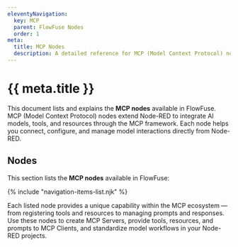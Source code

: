 ```yaml
---
eleventyNavigation:
  key: MCP
  parent: FlowFuse Nodes
  order: 1
meta:
  title: MCP Nodes
  description: A detailed reference for MCP (Model Context Protocol) nodes in FlowFuse, explaining their purpose, configuration, and use in building AI-integrated Node-RED flows.
---
```


# {{ meta.title }}

This document lists and explains the **MCP nodes** available in FlowFuse. MCP (Model Context Protocol) nodes extend Node-RED to integrate AI models, tools, and resources through the MCP framework. Each node helps you connect, configure, and manage model interactions directly from Node-RED.

## Nodes

This section lists the **MCP nodes** available in FlowFuse:

{% include "navigation-items-list.njk" %}

Each listed node provides a unique capability within the MCP ecosystem — from registering tools and resources to managing prompts and responses. Use these nodes to create MCP Servers, provide tools, resources, and prompts to MCP Clients, and standardize model workflows in your Node-RED projects.
